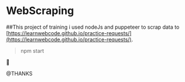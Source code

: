 # WebScraping

##This project of training i used nodeJs and puppeteer to scrap data to [https://learnwebcode.github.io/practice-requests/](https://learnwebcode.github.io/practice-requests/).

>npm start

:crocodile:

@THANKS